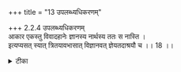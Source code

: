 +++
title = "13 उपलब्ध्यधिकरणम्"

+++
2.2.4 उपलब्ध्यधिकरणम्  
आकार एकस्तु विवादहानेः ज्ञानस्य नार्थस्य ततः स नास्ति ।  
इत्यप्यसत् स्यात् त्रितयावभासात् विज्ञानवत् ज्ञेयतदाश्रयौ च ।। 18 ।।

<details><summary>टीका</summary>

2.2.4 उपलब्ध्यधिकरणम् The prima facie view is : An obejct is nothing but the variation of knowledge and there is no dispute in regard to this. This view is unsound. It is because there is always the manifestation of knowledge as having a locus and a content. Notes : The विज्ञानवाद school of Buddhism is of the view that it is only knowledge or mental state which is momentary that appears as obejct. In fact there is nothing apart from knowledge. This view is rejected on the ground that the notion of knowledge would be complete only when there is the manifestation of knowledge, its substratum and its content.
</details>


